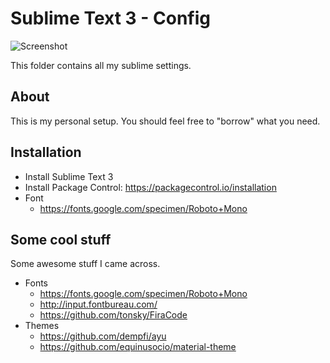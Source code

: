 Sublime Text 3 - Config
=======================

![Screenshot](https://raw.githubusercontent.com/niklas-heer/dotfiles/master/files/img/sublime_01.png)

This folder contains all my sublime settings.

## About

This is my personal setup. You should feel free to "borrow" what you need.



## Installation

- Install Sublime Text 3
- Install Package Control: https://packagecontrol.io/installation
- Font
    - https://fonts.google.com/specimen/Roboto+Mono

## Some cool stuff

Some awesome stuff I came across.

- Fonts
	- https://fonts.google.com/specimen/Roboto+Mono
	- http://input.fontbureau.com/
	- https://github.com/tonsky/FiraCode
- Themes
	- https://github.com/dempfi/ayu
	- https://github.com/equinusocio/material-theme
